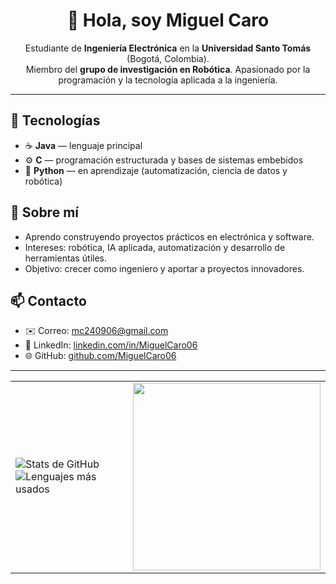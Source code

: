 
<h1 align="center">👋 Hola, soy Miguel Caro</h1>

<p align="center">
  Estudiante de <strong>Ingeniería Electrónica</strong> en la <strong>Universidad Santo Tomás</strong> (Bogotá, Colombia).<br/>
  Miembro del <strong>grupo de investigación en Robótica</strong>. Apasionado por la programación y la tecnología aplicada a la ingeniería.
</p>

<hr/>

<h2>🚀 Tecnologías</h2>
<ul>
  <li>☕ <strong>Java</strong> — lenguaje principal</li>
  <li>⚙️ <strong>C</strong> — programación estructurada y bases de sistemas embebidos</li>
  <li>🐍 <strong>Python</strong> — en aprendizaje (automatización, ciencia de datos y robótica)</li>
</ul>

<h2>📌 Sobre mí</h2>
<ul>
  <li>Aprendo construyendo proyectos prácticos en electrónica y software.</li>
  <li>Intereses: robótica, IA aplicada, automatización y desarrollo de herramientas útiles.</li>
  <li>Objetivo: crecer como ingeniero y aportar a proyectos innovadores.</li>
</ul>

<h2>📫 Contacto</h2>
<ul>
  <li>✉️ Correo: <a href="mailto:mc240906@gmail.com">mc240906@gmail.com</a></li>
  <li>🔗 LinkedIn: <a href="https://www.linkedin.com/in/MiguelCaro06" target="_blank" rel="noopener">linkedin.com/in/MiguelCaro06</a></li>
  <li>🌐 GitHub: <a href="https://github.com/MiguelCaro06" target="_blank" rel="noopener">github.com/MiguelCaro06</a></li>
</ul>

<hr/>

<!-- Estadísticas de GitHub y GIF -->
<table>
  <tr>
    <td>
      <img src="https://github-readme-stats.vercel.app/api?username=MiguelCaro06&show_icons=true&hide_title=true&include_all_commits=true&theme=tokyonight" alt="Stats de GitHub"/>
      <br/>
      <img src="https://github-readme-stats.vercel.app/api/top-langs/?username=MiguelCaro06&layout=compact&theme=tokyonight" alt="Lenguajes más usados"/>
    </td>
    <td>
      <img src="https://media1.giphy.com/media/v1.Y2lkPTc5MGI3NjExZGxwbjMwem1seDFpOGNtaHhod2xvem90cnh3eHU3aWVsdTduMzQ2YSZlcD12MV9pbnRlcm5hbF9naWZfYnlfaWQmY3Q9Zw/pvyS73YWLMR9zDXuLs/giphy.gif" width="300"/>
    </td>
  </tr>
</table>


